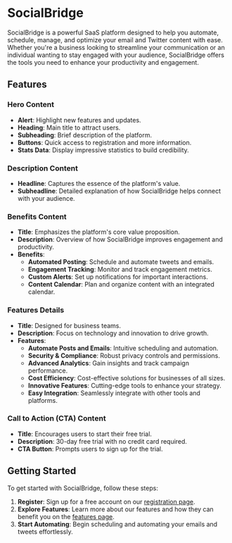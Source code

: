 # SocialBridge

SocialBridge is a powerful SaaS platform designed to help you automate, schedule, manage, and optimize your email and Twitter content with ease. Whether you're a business looking to streamline your communication or an individual wanting to stay engaged with your audience, SocialBridge offers the tools you need to enhance your productivity and engagement.

## Features

### Hero Content
- **Alert**: Highlight new features and updates.
- **Heading**: Main title to attract users.
- **Subheading**: Brief description of the platform.
- **Buttons**: Quick access to registration and more information.
- **Stats Data**: Display impressive statistics to build credibility.

### Description Content
- **Headline**: Captures the essence of the platform's value.
- **Subheadline**: Detailed explanation of how SocialBridge helps connect with your audience.

### Benefits Content
- **Title**: Emphasizes the platform's core value proposition.
- **Description**: Overview of how SocialBridge improves engagement and productivity.
- **Benefits**:
  - **Automated Posting**: Schedule and automate tweets and emails.
  - **Engagement Tracking**: Monitor and track engagement metrics.
  - **Custom Alerts**: Set up notifications for important interactions.
  - **Content Calendar**: Plan and organize content with an integrated calendar.

### Features Details
- **Title**: Designed for business teams.
- **Description**: Focus on technology and innovation to drive growth.
- **Features**:
  - **Automate Posts and Emails**: Intuitive scheduling and automation.
  - **Security & Compliance**: Robust privacy controls and permissions.
  - **Advanced Analytics**: Gain insights and track campaign performance.
  - **Cost Efficiency**: Cost-effective solutions for businesses of all sizes.
  - **Innovative Features**: Cutting-edge tools to enhance your strategy.
  - **Easy Integration**: Seamlessly integrate with other tools and platforms.

### Call to Action (CTA) Content
- **Title**: Encourages users to start their free trial.
- **Description**: 30-day free trial with no credit card required.
- **CTA Button**: Prompts users to sign up for the trial.

## Getting Started

To get started with SocialBridge, follow these steps:

1. **Register**: Sign up for a free account on our [registration page](https://yourdomain.com/register).
2. **Explore Features**: Learn more about our features and how they can benefit you on the [features page](https://yourdomain.com/#features).
3. **Start Automating**: Begin scheduling and automating your emails and tweets effortlessly.


